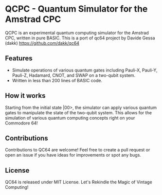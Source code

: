 # QCPC - Quantum Simulator for the Amstrad CPC

QCPC is an experimental quantum computing simulator for the Amstrad CPC, written in pure BASIC.
This is a port of qc64 project by Davide Gessa (dakk) https://github.com/dakk/qc64

## Features

-    Simulate operations of various quantum gates including Pauli-X, Pauli-Y, Pauli-Z, Hadamard, CNOT, and SWAP on a two-qubit system.
-    Written in less than 200 lines of BASIC code.


## How it works

Starting from the initial state |00>, the simulator can apply various quantum gates to manipulate the state of the two-qubit system. This allows for the simulation of various quantum computing concepts right on your Commodore 64!


## Contributions

Contributions to QC64 are welcome! Feel free to create a pull request or open an issue if you have ideas for improvements or spot any bugs.

## License

QC64 is released under MIT License.
Let's Rekindle the Magic of Vintage Computing!
